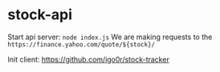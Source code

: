 # stock-api

Start api server:
```node index.js```
We are making requests to the `https://finance.yahoo.com/quote/${stock}/`

Init client:
https://github.com/igo0r/stock-tracker
